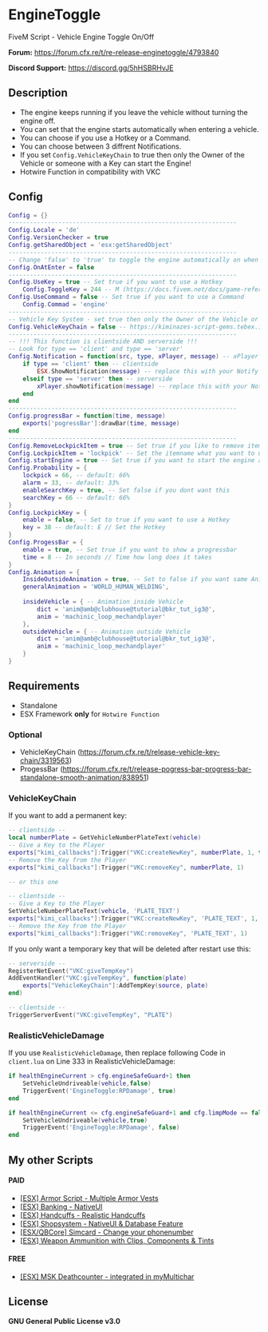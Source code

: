 # EngineToggle
FiveM Script - Vehicle Engine Toggle On/Off

**Forum:** https://forum.cfx.re/t/re-release-enginetoggle/4793840

**Discord Support:** https://discord.gg/5hHSBRHvJE

## Description
* The engine keeps running if you leave the vehicle without turning the engine off.
* You can set that the engine starts automatically when entering a vehicle.
* You can choose if you use a Hotkey or a Command.
* You can choose between 3 diffrent Notifications.
* If you set `Config.VehicleKeyChain` to true then only the Owner of the Vehicle or someone with a Key can start the Engine!
* Hotwire Function in compatibility with VKC

## Config
```lua
Config = {}
----------------------------------------------------------------
Config.Locale = 'de'
Config.VersionChecker = true
Config.getSharedObject = 'esx:getSharedObject'
----------------------------------------------------------------
-- Change 'false' to 'true' to toggle the engine automatically on when entering a vehicle
Config.OnAtEnter = false
----------------------------------------------------------------
Config.UseKey = true -- Set true if you want to use a Hotkey
    Config.ToggleKey = 244 -- M (https://docs.fivem.net/docs/game-references/controls/)
Config.UseCommand = false -- Set true if you want to use a Command
    Config.Commad = 'engine'
----------------------------------------------------------------
-- Vehicle Key System - set true then only the Owner of the Vehicle or someone with a Key can start the Engine
Config.VehicleKeyChain = false -- https://kiminazes-script-gems.tebex.io/package/4524211
----------------------------------------------------------------
-- !!! This function is clientside AND serverside !!!
-- Look for type == 'client' and type == 'server'
Config.Notification = function(src, type, xPlayer, message) -- xPlayer = ESX.GetPlayerFromId(src)
    if type == 'client' then -- clientside
        ESX.ShowNotification(message) -- replace this with your Notify // example: exports['okokNotify']:Alert('Crafting', message, 5000, 'info')
    elseif type == 'server' then -- serverside
        xPlayer.showNotification(message) -- replace this with your Notify // example: TriggerClientEvent('okokNotify:Alert', src, 'Crafting', message, 5000, 'info')
    end
end
----------------------------------------------------------------
Config.progressBar = function(time, message)
    exports['pogressBar']:drawBar(time, message)
end
----------------------------------------------------------------
Config.RemoveLockpickItem = true -- Set true if you like to remove item after failing lockpicking
Config.LockpickItem = 'lockpick' -- Set the itemname what you want to use
Config.startEngine = true -- Set true if you want to start the engine after successfull lockpicking
Config.Probability = {
    lockpick = 66, -- default: 66%
    alarm = 33, -- default: 33%
    enableSearchKey = true, -- Set false if you dont want this
    searchKey = 66 -- default: 66%
}
Config.LockpickKey = {
    enable = false, -- Set to true if you want to use a Hotkey
    key = 38 -- default: E // Set the Hotkey
}
Config.ProgessBar = {
    enable = true, -- Set true if you want to show a progressbar
    time = 8 -- In seconds // Time how long does it takes
}
Config.Animation = {
    InsideOutsideAnimation = true, -- Set to false if you want same Animation for inside and outside
    generalAnimation = 'WORLD_HUMAN_WELDING',
    
    insideVehicle = { -- Animation inside Vehicle
        dict = 'anim@amb@clubhouse@tutorial@bkr_tut_ig3@',
        anim = 'machinic_loop_mechandplayer'
    },
    outsideVehicle = { -- Animation outside Vehicle
        dict = 'anim@amb@clubhouse@tutorial@bkr_tut_ig3@',
        anim = 'machinic_loop_mechandplayer'
    }
}
```

## Requirements
* Standalone
* ESX Framework **only** for `Hotwire Function`
### Optional
* VehicleKeyChain (https://forum.cfx.re/t/release-vehicle-key-chain/3319563)
* ProgessBar (https://forum.cfx.re/t/release-pogress-bar-progress-bar-standalone-smooth-animation/838951)

### VehicleKeyChain
If you want to add a permanent key:
```lua
-- clientside --
local numberPlate = GetVehicleNumberPlateText(vehicle)
-- Give a Key to the Player
exports["kimi_callbacks"]:Trigger("VKC:createNewKey", numberPlate, 1, true)
-- Remove the Key from the Player
exports["kimi_callbacks"]:Trigger("VKC:removeKey", numberPlate, 1)

-- or this one

-- clientside --
-- Give a Key to the Player
SetVehicleNumberPlateText(vehicle, 'PLATE_TEXT')
exports["kimi_callbacks"]:Trigger("VKC:createNewKey", 'PLATE_TEXT', 1, true)
-- Remove the Key from the Player
exports["kimi_callbacks"]:Trigger("VKC:removeKey", 'PLATE_TEXT', 1)
```
If you only want a temporary key that will be deleted after restart use this:
```lua
-- serverside --
RegisterNetEvent("VKC:giveTempKey")
AddEventHandler("VKC:giveTempKey", function(plate)
    exports["VehicleKeyChain"]:AddTempKey(source, plate)
end)

-- clientside --
TriggerServerEvent("VKC:giveTempKey", "PLATE")
```
### RealisticVehicleDamage
If you use `RealisticVehicleDamage`, then replace following Code in `client.lua` on Line 333 in RealisticVehicleDamage:
```lua
if healthEngineCurrent > cfg.engineSafeGuard+1 then
    SetVehicleUndriveable(vehicle,false)
    TriggerEvent('EngineToggle:RPDamage', true)
end

if healthEngineCurrent <= cfg.engineSafeGuard+1 and cfg.limpMode == false then
    SetVehicleUndriveable(vehicle,true)
    TriggerEvent('EngineToggle:RPDamage', false)
end
```

## My other Scripts
#### PAID
* [[ESX] Armor Script - Multiple Armor Vests](https://forum.cfx.re/t/release-esx-armor-script-usable-armor-vests-status-will-be-saved-in-database-and-restore-after-relog/4812243)
* [[ESX] Banking - NativeUI](https://forum.cfx.re/t/esx-msk-banking-nativeui/4859560)
* [[ESX] Handcuffs - Realistic Handcuffs](https://forum.cfx.re/t/esx-msk-handcuffs-realistic-handcuffs/4885324)
* [[ESX] Shopsystem - NativeUI & Database Feature](https://forum.cfx.re/t/release-esx-msk-shopsystem-nativeui-database-feature/4853593)
* [[ESX/QBCore] Simcard - Change your phonenumber](https://forum.cfx.re/t/release-esx-qbcore-usable-simcard/4847008)
* [[ESX] Weapon Ammunition with Clips, Components & Tints](https://forum.cfx.re/t/release-esx-weapon-ammunition-with-clips-components-tints/4793783)
#### FREE
* [[ESX] MSK Deathcounter - integrated in myMultichar](https://forum.cfx.re/t/release-esx-msk-deathcounter-integrated-in-mymultichar/4863428)

## License
**GNU General Public License v3.0**
